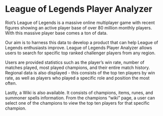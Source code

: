 # League of Legends Player Analyzer


Riot’s League of Legends is a massive online multiplayer game with recent figures showing an active player base of over 80 million monthly players. With this massive player base comes a ton of data. 

Our aim is to harness this data to develop a product that can help League of Legends enthusiasts improve. League of Legends Player Analyzer allows users to search for specific top ranked challenger players from any region. 

Users are provided statistics such as the player’s win rate, number of matches played, most played champions, and their entire match history. 
Regional data is also displayed - this consists of the top ten players by win rate, as well as players who played a specific role and position the most often. 

Lastly, a Wiki is also available. It consists of champions, items, runes, and summoner spells information. From the champions “wiki” page, a user can select one of the champions to view the top ten players for that specific champion.
